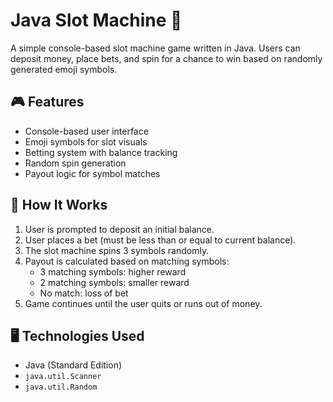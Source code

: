 # Java Slot Machine 🎰

A simple console-based slot machine game written in Java. Users can deposit money, place bets, and spin for a chance to win based on randomly generated emoji symbols.

## 🎮 Features

- Console-based user interface
- Emoji symbols for slot visuals
- Betting system with balance tracking
- Random spin generation
- Payout logic for symbol matches

## 🔧 How It Works

1. User is prompted to deposit an initial balance.
2. User places a bet (must be less than or equal to current balance).
3. The slot machine spins 3 symbols randomly.
4. Payout is calculated based on matching symbols:
    - 3 matching symbols: higher reward
    - 2 matching symbols: smaller reward
    - No match: loss of bet
5. Game continues until the user quits or runs out of money.

## 🖥️ Technologies Used

- Java (Standard Edition)
- `java.util.Scanner`
- `java.util.Random`
